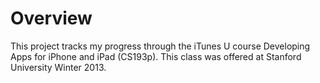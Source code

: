 
# Overview

This project tracks my progress through the iTunes U course Developing Apps for iPhone and iPad (CS193p).
This class was offered at Stanford University Winter 2013.